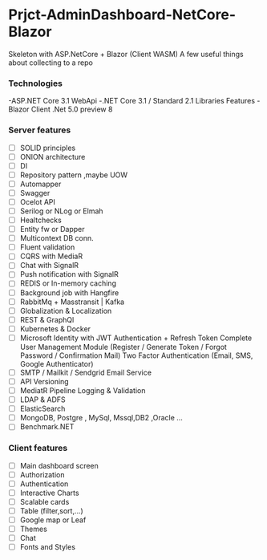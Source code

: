 # Prjct-AdminDashboard-NetCore-Blazor

Skeleton with ASP.NetCore + Blazor (Client WASM) A few useful things about collecting to a repo

### Technologies

-ASP.NET Core 3.1 WebApi
-.NET Core 3.1 / Standard 2.1 Libraries Features
-Blazor Client .Net 5.0 preview 8

### Server features

- [ ] SOLID principles
- [ ] ONION architecture
- [ ] DI
- [ ] Repository pattern ,maybe UOW
- [ ] Automapper
- [ ] Swagger
- [ ] Ocelot API
- [ ] Serilog or NLog or Elmah
- [ ] Healtchecks
- [ ] Entity fw or Dapper
- [ ] Multicontext DB conn.
- [ ] Fluent validation
- [ ] CQRS with MediaR
- [ ] Chat with SignalR
- [ ] Push notification with SignalR
- [ ] REDIS or In-memory caching
- [ ] Background job with Hangfire
- [ ] RabbitMq + Masstransit | Kafka
- [ ] Globalization & Localization
- [ ] REST & GraphQl
- [ ] Kubernetes & Docker
- [ ] Microsoft Identity with JWT Authentication + Refresh Token
      Complete User Management Module (Register / Generate Token / Forgot Password / Confirmation Mail) Two Factor Authentication (Email, SMS, Google Authenticator)
- [ ] SMTP / Mailkit / Sendgrid Email Service
- [ ] API Versioning
- [ ] MediatR Pipeline Logging & Validation
- [ ] LDAP & ADFS
- [ ] ElasticSearch
- [ ] MongoDB, Postgre , MySql, Mssql,DB2 ,Oracle ...
- [ ] Benchmark.NET

### Client features

- [ ] Main dashboard screen
- [ ] Authorization
- [ ] Authentication
- [ ] Interactive Charts
- [ ] Scalable cards
- [ ] Table (filter,sort,...)
- [ ] Google map or Leaf
- [ ] Themes
- [ ] Chat
- [ ] Fonts and Styles
